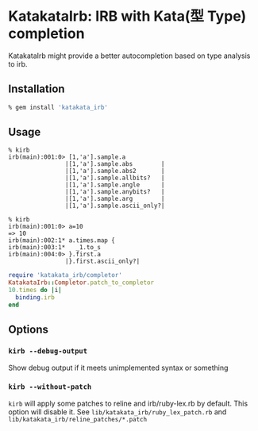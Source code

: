 # KatakataIrb: IRB with Kata(型 Type) completion

KatakataIrb might provide a better autocompletion based on type analysis to irb.

## Installation

```sh
% gem install 'katakata_irb'
```
## Usage

```
% kirb
irb(main):001:0> [1,'a'].sample.a
                |[1,'a'].sample.abs        |
                |[1,'a'].sample.abs2       |
                |[1,'a'].sample.allbits?   |
                |[1,'a'].sample.angle      |
                |[1,'a'].sample.anybits?   |
                |[1,'a'].sample.arg        |
                |[1,'a'].sample.ascii_only?|
```

```
% kirb
irb(main):001:0> a=10
=> 10
irb(main):002:1* a.times.map {
irb(main):003:1*   _1.to_s
irb(main):004:0> }.first.a
                |}.first.ascii_only?|
```

```ruby
require 'katakata_irb/completor'
KatakataIrb::Completor.patch_to_completor
10.times do |i|
  binding.irb
end
```

## Options

### `kirb --debug-output`
Show debug output if it meets unimplemented syntax or something

### `kirb --without-patch`
`kirb` will apply some patches to reline and irb/ruby-lex.rb by default. This option will disable it.
See `lib/katakata_irb/ruby_lex_patch.rb` and `lib/katakata_irb/reline_patches/*.patch`
